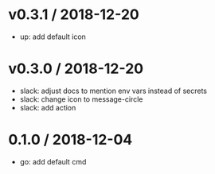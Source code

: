 
v0.3.1 / 2018-12-20
===================

  * up: add default icon

v0.3.0 / 2018-12-20
===================

  * slack: adjust docs to mention env vars instead of secrets
  * slack: change icon to message-circle
  * slack: add action

0.1.0 / 2018-12-04
==================

  * go: add default cmd
